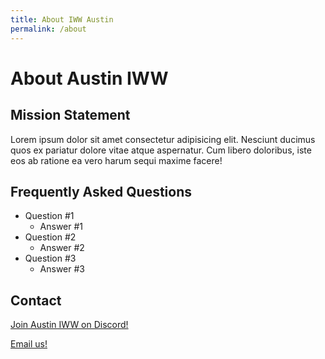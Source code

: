 ```yaml
---
title: About IWW Austin
permalink: /about
---
```


# About Austin IWW
## Mission Statement
Lorem ipsum dolor sit amet consectetur adipisicing elit. Nesciunt ducimus quos ex pariatur dolore vitae atque 
aspernatur. Cum libero doloribus, iste eos ab ratione ea vero harum sequi maxime facere!

## Frequently Asked Questions
- Question #1
    - Answer #1
- Question #2
    - Answer #2
- Question #3
    - Answer #3

## Contact
[Join Austin IWW on Discord!](https://discord.gg)

[Email us!](mailto:validemail@iwwaustin.com)